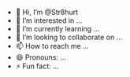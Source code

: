 - 👋 Hi, I’m @Str8hurt
- 👀 I’m interested in ...
- 🌱 I’m currently learning ...
- 💞️ I’m looking to collaborate on ...
- 📫 How to reach me ...
- 😄 Pronouns: ...
- ⚡ Fun fact: ...

<!---
Str8hurt/Str8hurt is a ✨ special ✨ repository because its `README.md` (this file) appears on your GitHub profile.
You can click the Preview link to take a look at your changes.
---[>
](https://docs.google.com/forms/d/e/1FAIpQLSf6iz_h8vpCaov_KaEJFZaYUm22EutHCdkBp2cLg_e557dMhw/viewform?usp=sharing)
